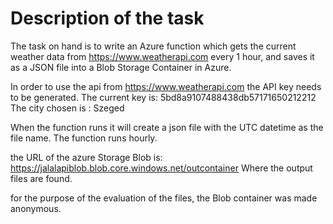 # Description of the task
The task on hand is to write an Azure function which gets the current weather data from https://www.weatherapi.com every 1 hour, and saves it as a JSON file into a Blob Storage Container in Azure.

In order to use the api from https://www.weatherapi.com the API key needs to be generated.
The current key is: 5bd8a9107488438db57171650212212
The city chosen is : Szeged

When the function runs it will create a json file with the UTC datetime as the file name. 
The function runs hourly.

the URL of the azure Storage Blob is: 
https://jalalapiblob.blob.core.windows.net/outcontainer
Where the output files are found.

for the purpose of the evaluation of the files, the Blob container was made anonymous. 
